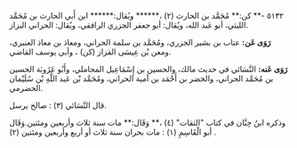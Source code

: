 ٥١٣٢ -** كن:** مُحَمَّد بن الحارث (٢) ،****** ويُقال:****** ابن أَبي الحارث بن مُحَمَّد الليثي، أبو عَبد الله، ويُقال: أبو جعفر الجزري الرافقي، ويُقال: الحراني البزاز.

**رَوَى عَن:** عتاب بن بشير الجزري، ومُحَمَّد بن سلمة الحراني، ومعاذ بن معاذ العنبري، ومعن بْن عِيسَى القزاز (كن) ، وأبي يوسف القاضي.

**رَوَى عَنه:** النَّسَائي في حديث مالك، والحسين بن إِسْمَاعِيل المحاملي، وأَبُو عَرُوبَة الحسين بن مُحَمَّد الحراني، والخضر بن أَحْمَد بن أمية الحراني، ومُحَمَّد بْن عَبد اللَّهِ بْن سُلَيْمان الحضرمي.

قال النَّسَائي (٣) : صالح يرسل.

وذكره ابنُ حِبَّان في كتاب "الثقات" (٤) ،** وَقَال:** مات سنة ثلاث وأربعين ومئتين.وَقَال أبو الْقَاسِمِ (١) : مات بحران سنة ثلاث أو أربع وأربعين ومئتين (٢) .